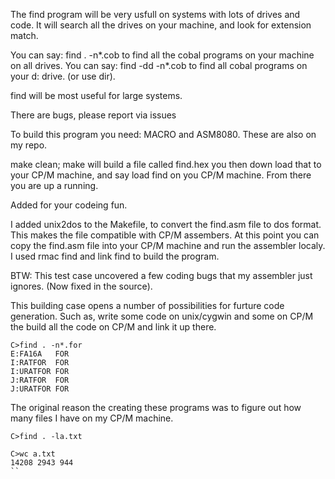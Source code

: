 The find program will be very usfull on systems with lots of drives and code.
It will search all the drives on your machine, and look for extension match.

You can say:  find . -n*.cob  to find all the cobal programs on your machine on all drives.
You can say:  find -dd -n*.cob  to find all cobal programs on your d: drive.  (or use dir).

find will be most useful for large systems.


There are bugs, please report via issues

To build this program you need:  MACRO and ASM8080.  These are also on my repo.

make clean; make  will build a file called find.hex  you then down load that to your
CP/M machine, and say load find on you CP/M machine.  From there you are up a running.

Added for your codeing fun.  

I added unix2dos to the Makefile, to convert the find.asm file to dos format.
This makes the file compatible with CP/M assembers.  At this point you can
copy the find.asm file into your CP/M machine and run the assembler localy.
I used rmac find and link find to build the program.  

BTW: This test case uncovered a few coding bugs that my assembler just
ignores.  (Now fixed in the source).

This building case opens a number of possibilities for furture code
generation.  Such as, write some code on unix/cygwin and some on CP/M 
the build all the code on CP/M and link it up there.

```
C>find . -n*.for
E:FA16A   FOR
I:RATFOR  FOR
I:URATFOR FOR
J:RATFOR  FOR
J:URATFOR FOR
```
The original reason the creating these programs was to figure out how many files I have on 
my CP/M machine.
```
C>find . -la.txt

C>wc a.txt
14208 2943 944
``
